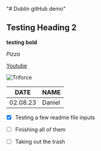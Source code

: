 "# Dublin gitHub demo" 

## **Testing Heading 2** 

**testing bold**

*Pizza*

[Youtube](https://www.youtube.com)

![Triforce](https://i.pinimg.com/564x/fe/04/38/fe04381818784e7976dd63419c52b546.jpg)

| DATE | NAME |
| -------- | -------- |
| 02.08.23 | Daniel   |

- [x] Testing a few readme file inputs

- [ ] Finishing all of them

- [ ] Taking out the trash
